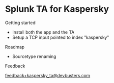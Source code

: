 # Splunk TA for Kaspersky

Getting started

- Install both the app and the TA
- Setup a TCP input pointed to index "kaspersky"

Roadmap

- Sourcetype renaming 

Feedback

feedback+kaspersky_ta@devbusters.com